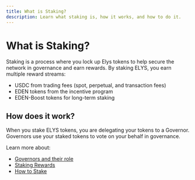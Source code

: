 ```yaml
---
title: What is Staking?
description: Learn what staking is, how it works, and how to do it.
---
```


# What is Staking?

Staking is a process where you lock up Elys tokens to help secure the network in governance and earn rewards. By staking ELYS, you earn multiple reward streams:
- USDC from trading fees (spot, perpetual, and transaction fees)
- EDEN tokens from the incentive program
- EDEN-Boost tokens for long-term staking

## How does it work?
When you stake ELYS tokens, you are delegating your tokens to a Governor. Governors use your staked tokens to vote on your behalf in governance.

Learn more about:
- [Governors and their role](/en/staking/governors)
- [Staking Rewards](/en/staking/rewards)
- [How to Stake](/en/staking/how-to-stake) 